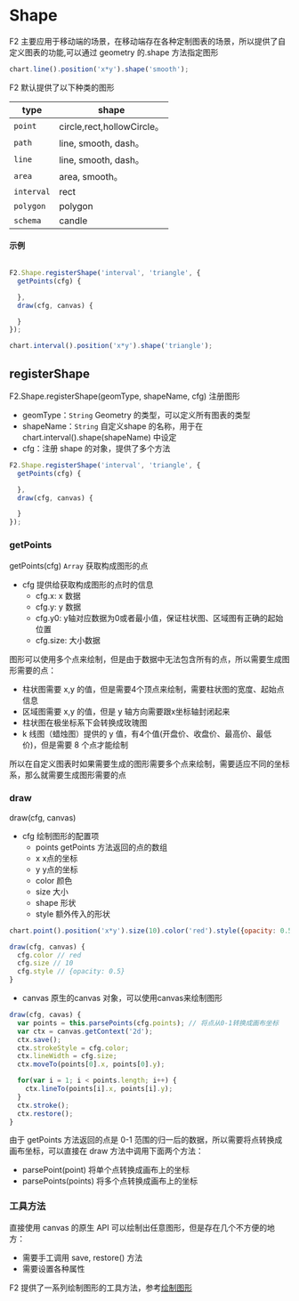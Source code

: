 <!--
index: 4
title: Shape

-->

# Shape

F2 主要应用于移动端的场景，在移动端存在各种定制图表的场景，所以提供了自定义图表的功能,可以通过 geometry 的.shape 方法指定图形

```js
chart.line().position('x*y').shape('smooth');
```

F2 默认提供了以下种类的图形

type | shape
--- | ---
`point` | circle,rect,hollowCircle。
`path` | line, smooth, dash。
`line` | line, smooth, dash。
`area` | area, smooth。
`interval` | rect
`polygon` | polygon
`schema` | candle



#### 示例

```js

F2.Shape.registerShape('interval', 'triangle', {
  getPoints(cfg) {

  },
  draw(cfg, canvas) {

  }
});

chart.interval().position('x*y').shape('triangle');
```

## registerShape

F2.Shape.registerShape(geomType, shapeName, cfg) 注册图形

* geomType：`String` Geometry 的类型，可以定义所有图表的类型
* shapeName：`String` 自定义shape 的名称，用于在 chart.interval().shape(shapeName) 中设定
* cfg：注册 shape 的对象，提供了多个方法

```js
F2.Shape.registerShape('interval', 'triangle', {
  getPoints(cfg) {

  },
  draw(cfg, canvas) {

  }
});
```

### getPoints

getPoints(cfg) `Array` 获取构成图形的点
  * cfg 提供给获取构成图形的点时的信息
    + cfg.x: x 数据
    + cfg.y: y 数据
    + cfg.y0: y轴对应数据为0或者最小值，保证柱状图、区域图有正确的起始位置
    + cfg.size: 大小数据

图形可以使用多个点来绘制，但是由于数据中无法包含所有的点，所以需要生成图形需要的点：
* 柱状图需要 x,y 的值，但是需要4个顶点来绘制，需要柱状图的宽度、起始点信息
* 区域图需要 x,y 的值，但是 y 轴方向需要跟x坐标轴封闭起来
* 柱状图在极坐标系下会转换成玫瑰图
* k 线图（蜡烛图）提供的 y 值，有4个值(开盘价、收盘价、最高价、最低价)，但是需要 8 个点才能绘制

所以在自定义图表时如果需要生成的图形需要多个点来绘制，需要适应不同的坐标系，那么就需要生成图形需要的点

### draw

draw(cfg, canvas)

* cfg 绘制图形的配置项
  + points getPoints 方法返回的点的数组
  + x x点的坐标
  + y y点的坐标
  + color 颜色
  + size 大小
  + shape 形状
  + style 额外传入的形状

```js
chart.point().position('x*y').size(10).color('red').style({opacity: 0.5});

draw(cfg, canvas) {
  cfg.color // red
  cfg.size // 10
  cfg.style // {opacity: 0.5}
}
```

* canvas 原生的canvas 对象，可以使用canvas来绘制图形

```js
draw(cfg, cavas) {
  var points = this.parsePoints(cfg.points); // 将点从0-1转换成画布坐标
  var ctx = canvas.getContext('2d');
  ctx.save();
  ctx.strokeStyle = cfg.color;
  ctx.lineWidth = cfg.size;
  ctx.moveTo(points[0].x, points[0].y);

  for(var i = 1; i < points.length; i++) {
    ctx.lineTo(points[i].x, points[i].y);
  }
  ctx.stroke();
  ctx.restore();
}
```

由于 getPoints 方法返回的点是 0-1 范围的归一后的数据，所以需要将点转换成画布坐标，可以直接在 draw 方法中调用下面两个方法：

* parsePoint(point) 将单个点转换成画布上的坐标
* parsePoints(points) 将多个点转换成画布上的坐标


### 工具方法

直接使用 canvas 的原生 API 可以绘制出任意图形，但是存在几个不方便的地方：

* 需要手工调用 save, restore() 方法
* 需要设置各种属性

F2 提供了一系列绘制图形的工具方法，参考[绘制图形](graphic)


